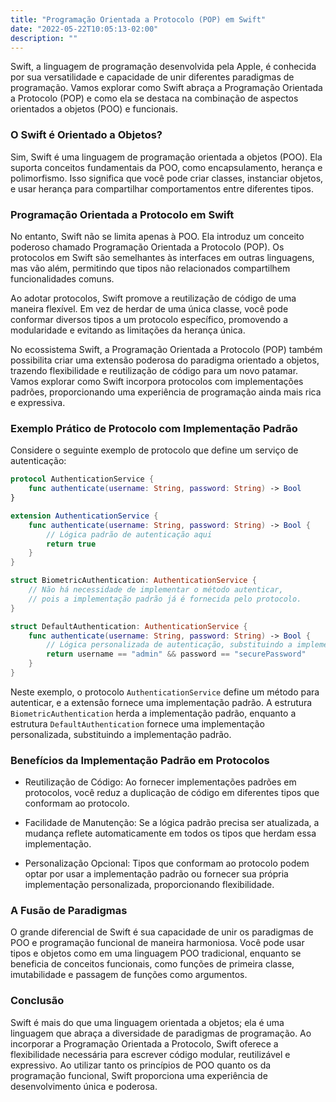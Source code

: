 ```yaml
---
title: "Programação Orientada a Protocolo (POP) em Swift"
date: "2022-05-22T10:05:13-02:00"
description: ""
---
```


Swift, a linguagem de programação desenvolvida pela Apple, é conhecida por sua versatilidade e capacidade de unir diferentes paradigmas de programação. Vamos explorar como Swift abraça a Programação Orientada a Protocolo (POP) e como ela se destaca na combinação de aspectos orientados a objetos (POO) e funcionais.

### **O Swift é Orientado a Objetos?**

Sim, Swift é uma linguagem de programação orientada a objetos (POO). Ela suporta conceitos fundamentais da POO, como encapsulamento, herança e polimorfismo. Isso significa que você pode criar classes, instanciar objetos, e usar herança para compartilhar comportamentos entre diferentes tipos.

### **Programação Orientada a Protocolo em Swift**

No entanto, Swift não se limita apenas à POO. Ela introduz um conceito poderoso chamado Programação Orientada a Protocolo (POP). Os protocolos em Swift são semelhantes às interfaces em outras linguagens, mas vão além, permitindo que tipos não relacionados compartilhem funcionalidades comuns.

Ao adotar protocolos, Swift promove a reutilização de código de uma maneira flexível. Em vez de herdar de uma única classe, você pode conformar diversos tipos a um protocolo específico, promovendo a modularidade e evitando as limitações da herança única.

No ecossistema Swift, a Programação Orientada a Protocolo (POP) também possibilita criar uma extensão poderosa do paradigma orientado a objetos, trazendo flexibilidade e reutilização de código para um novo patamar. Vamos explorar como Swift incorpora protocolos com implementações padrões, proporcionando uma experiência de programação ainda mais rica e expressiva.

### **Exemplo Prático de Protocolo com Implementação Padrão**

Considere o seguinte exemplo de protocolo que define um serviço de autenticação:

```swift
protocol AuthenticationService {
    func authenticate(username: String, password: String) -> Bool
}

extension AuthenticationService {
    func authenticate(username: String, password: String) -> Bool {
        // Lógica padrão de autenticação aqui
        return true
    }
}

struct BiometricAuthentication: AuthenticationService {
    // Não há necessidade de implementar o método autenticar,
    // pois a implementação padrão já é fornecida pelo protocolo.
}

struct DefaultAuthentication: AuthenticationService {
    func authenticate(username: String, password: String) -> Bool {
        // Lógica personalizada de autenticação, substituindo a implementação padrão.
        return username == "admin" && password == "securePassword"
    }
}
```

Neste exemplo, o protocolo `AuthenticationService` define um método para autenticar, e a extensão fornece uma implementação padrão. A estrutura `BiometricAuthentication` herda a implementação padrão, enquanto a estrutura `DefaultAuthentication` fornece uma implementação personalizada, substituindo a implementação padrão.

### **Benefícios da Implementação Padrão em Protocolos**

- Reutilização de Código: Ao fornecer implementações padrões em protocolos, você reduz a duplicação de código em diferentes tipos que conformam ao protocolo.

- Facilidade de Manutenção: Se a lógica padrão precisa ser atualizada, a mudança reflete automaticamente em todos os tipos que herdam essa implementação.

- Personalização Opcional: Tipos que conformam ao protocolo podem optar por usar a implementação padrão ou fornecer sua própria implementação personalizada, proporcionando flexibilidade.

### **A Fusão de Paradigmas**

O grande diferencial de Swift é sua capacidade de unir os paradigmas de POO e programação funcional de maneira harmoniosa. Você pode usar tipos e objetos como em uma linguagem POO tradicional, enquanto se beneficia de conceitos funcionais, como funções de primeira classe, imutabilidade e passagem de funções como argumentos.

### **Conclusão**

Swift é mais do que uma linguagem orientada a objetos; ela é uma linguagem que abraça a diversidade de paradigmas de programação. Ao incorporar a Programação Orientada a Protocolo, Swift oferece a flexibilidade necessária para escrever código modular, reutilizável e expressivo. Ao utilizar tanto os princípios de POO quanto os da programação funcional, Swift proporciona uma experiência de desenvolvimento única e poderosa.